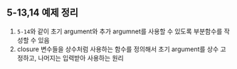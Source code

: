 ## 5-13,14 예제 정리

1. `5-14`와 같이 초기 argument와 추가 argumnet를 사용할 수 있도록 부분함수를 작성할 수 있음
2. closure 변수들을 상수처럼 사용하는 함수를 정의해서 초기 argument를 상수 고정하고, 나머지는 입력받아 사용하는 원리


